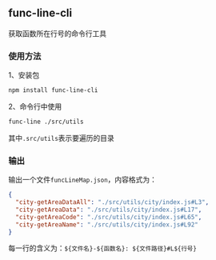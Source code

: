 ## func-line-cli

获取函数所在行号的命令行工具

### 使用方法

1、安装包
```bash
npm install func-line-cli
```

2、命令行中使用
```bash
func-line ./src/utils
```
其中`.src/utils`表示要遍历的目录


### 输出

输出一个文件`funcLineMap.json`，内容格式为：
```json
{
  "city-getAreaDataAll": "./src/utils/city/index.js#L3",
  "city-getAreaData": "./src/utils/city/index.js#L17",
  "city-getAreaCode": "./src/utils/city/index.js#L65",
  "city-getAreaName": "./src/utils/city/index.js#L92"
}
```
每一行的含义为：`${文件名}-${函数名}: ${文件路径}#L${行号}`




